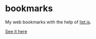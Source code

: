# bookmarks
My web bookmarks with the help of [list.js](http://listjs.com/).

[See it here ](https://giventofly.github.io/bookmarks)
